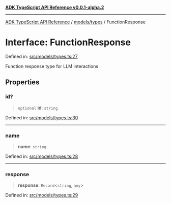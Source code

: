 [**ADK TypeScript API Reference v0.0.1-alpha.2**](../../../README.md)

***

[ADK TypeScript API Reference](../../../modules.md) / [models/types](../README.md) / FunctionResponse

# Interface: FunctionResponse

Defined in: [src/models/types.ts:27](https://github.com/njraladdin/adk-typescript/blob/main/src/models/types.ts#L27)

Function response type for LLM interactions

## Properties

### id?

> `optional` **id**: `string`

Defined in: [src/models/types.ts:30](https://github.com/njraladdin/adk-typescript/blob/main/src/models/types.ts#L30)

***

### name

> **name**: `string`

Defined in: [src/models/types.ts:28](https://github.com/njraladdin/adk-typescript/blob/main/src/models/types.ts#L28)

***

### response

> **response**: `Record`\<`string`, `any`\>

Defined in: [src/models/types.ts:29](https://github.com/njraladdin/adk-typescript/blob/main/src/models/types.ts#L29)
